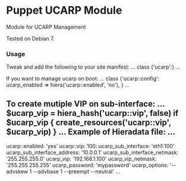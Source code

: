 # Puppet UCARP Module

Module for UCARP Management

Tested on Debian 7.

### Usage
Tweak and add the following to your site manifest:
...
  class {'ucarp':}
...

If you want to manage ucarp on boot:
...
  class {'ucarp::config':
    ucarp_enabled => hiera('ucarp::enabled', 'no'),
  }
...

To create mutiple VIP on sub-interface:
...
  $ucarp_vip = hiera_hash('ucarp::vip', false)
    if $ucarp_vip {
      create_resources('ucarp::vip', $ucarp_vip)
    }
...
Example of Hieradata file:
...
---
ucarp::enabled: 'yes'
ucarp::vip:
  100:
    ucarp_sub_interface: 'eth1:100'
    ucarp_sub_interface_address: '10.0.0.1'
    ucarp_sub_interface_netmask: '255.255.255.0'
    ucarp_vip: '192.168.1.100'
    ucarp_vip_netmask: '255.255.255.255'
    ucarp_password: 'mypassword'
    ucarp_options: '--advskew 1 --advbase 1 --preempt --neutral'
...